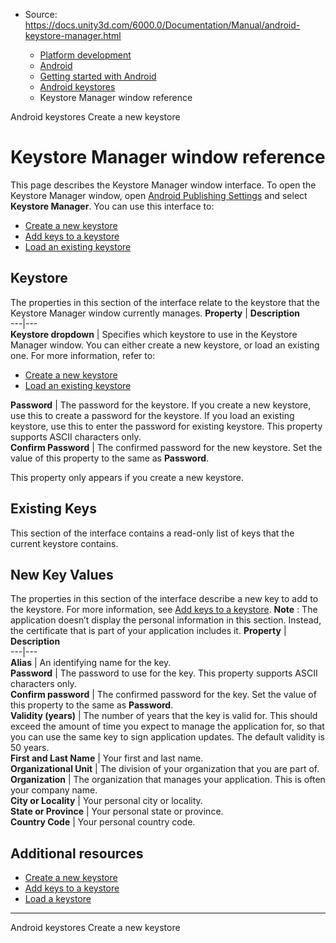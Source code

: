 * Source: https://docs.unity3d.com/6000.0/Documentation/Manual/android-keystore-manager.html

  * [Platform development ](https://docs.unity3d.com/6000.0/Documentation/Manual/PlatformSpecific.html)
  * [Android](https://docs.unity3d.com/6000.0/Documentation/Manual/android.html)
  * [Getting started with Android](https://docs.unity3d.com/6000.0/Documentation/Manual/android-getting-started.html)
  * [Android keystores](https://docs.unity3d.com/6000.0/Documentation/Manual/android-keystore.html)
  * Keystore Manager window reference


[](https://docs.unity3d.com/6000.0/Documentation/Manual/android-keystore.html)
Android keystores
[](https://docs.unity3d.com/6000.0/Documentation/Manual/android-keystore-create.html)
Create a new keystore
# Keystore Manager window reference
This page describes the Keystore Manager window interface.
To open the Keystore Manager window, open [Android Publishing Settings](https://docs.unity3d.com/6000.0/Documentation/Manual/class-PlayerSettingsAndroid.html#Publishing) and select **Keystore Manager**.
You can use this interface to:
  * [Create a new keystore](https://docs.unity3d.com/6000.0/Documentation/Manual/android-keystore-create.html)
  * [Add keys to a keystore](https://docs.unity3d.com/6000.0/Documentation/Manual/android-keystore-add-keys.html)
  * [Load an existing keystore](https://docs.unity3d.com/6000.0/Documentation/Manual/android-keystore-load.html)


## Keystore
The properties in this section of the interface relate to the keystore that the Keystore Manager window currently manages.
**Property** | **Description**  
---|---  
**Keystore dropdown** | Specifies which keystore to use in the Keystore Manager window. You can either create a new keystore, or load an existing one. For more information, refer to:
  * [Create a new keystore](https://docs.unity3d.com/6000.0/Documentation/Manual/android-keystore-create.html)
  * [Load an existing keystore](https://docs.unity3d.com/6000.0/Documentation/Manual/android-keystore-load.html)

  
**Password** | The password for the keystore. If you create a new keystore, use this to create a password for the keystore. If you load an existing keystore, use this to enter the password for existing keystore. This property supports ASCII characters only.  
**Confirm Password** | The confirmed password for the new keystore. Set the value of this property to the same as **Password**.  
  
This property only appears if you create a new keystore.  
## Existing Keys
This section of the interface contains a read-only list of keys that the current keystore contains.
## New Key Values
The properties in this section of the interface describe a new key to add to the keystore. For more information, see [Add keys to a keystore](https://docs.unity3d.com/6000.0/Documentation/Manual/android-keystore-add-keys.html).
**Note** : The application doesn’t display the personal information in this section. Instead, the certificate that is part of your application includes it.
**Property** | **Description**  
---|---  
**Alias** | An identifying name for the key.  
**Password** | The password to use for the key. This property supports ASCII characters only.  
**Confirm password** | The confirmed password for the key. Set the value of this property to the same as **Password**.  
**Validity (years)** | The number of years that the key is valid for. This should exceed the amount of time you expect to manage the application for, so that you can use the same key to sign application updates. The default validity is 50 years.  
**First and Last Name** | Your first and last name.  
**Organizational Unit** | The division of your organization that you are part of.  
**Organization** | The organization that manages your application. This is often your company name.  
**City or Locality** | Your personal city or locality.  
**State or Province** | Your personal state or province.  
**Country Code** | Your personal country code.  
## Additional resources
  * [Create a new keystore](https://docs.unity3d.com/6000.0/Documentation/Manual/android-keystore-create.html)
  * [Add keys to a keystore](https://docs.unity3d.com/6000.0/Documentation/Manual/android-keystore-add-keys.html)
  * [Load a keystore](https://docs.unity3d.com/6000.0/Documentation/Manual/android-keystore-load.html)


* * *
[](https://docs.unity3d.com/6000.0/Documentation/Manual/android-keystore.html)
Android keystores
[](https://docs.unity3d.com/6000.0/Documentation/Manual/android-keystore-create.html)
Create a new keystore
